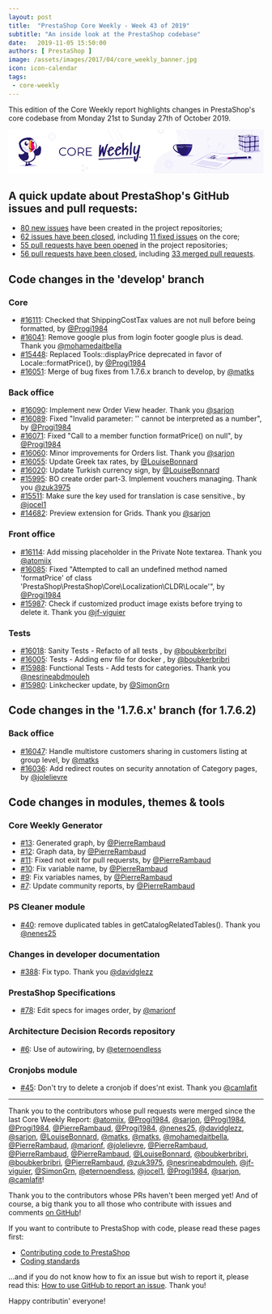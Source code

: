```yaml
---
layout: post
title:  "PrestaShop Core Weekly - Week 43 of 2019"
subtitle: "An inside look at the PrestaShop codebase"
date:   2019-11-05 15:50:00
authors: [ PrestaShop ]
image: /assets/images/2017/04/core_weekly_banner.jpg
icon: icon-calendar
tags:
 - core-weekly
---
```


This edition of the Core Weekly report highlights changes in PrestaShop's core codebase from Monday 21st to Sunday 27th of October 2019.

![Core Weekly banner](/assets/images/2018/12/banner-core-weekly.jpg)


## A quick update about PrestaShop's GitHub issues and pull requests:

- [80 new issues](https://github.com/search?q=org%3APrestaShop+is%3Apublic++-repo%3Aprestashop%2Fprestashop.github.io++is%3Aissue+created%3A2019-10-21..2019-10-27) have been created in the project repositories;
- [62 issues have been closed](https://github.com/search?q=org%3APrestaShop+is%3Apublic++-repo%3Aprestashop%2Fprestashop.github.io++is%3Aissue+closed%3A2019-10-21..2019-10-27), including [11 fixed issues](https://github.com/search?q=org%3APrestaShop+is%3Apublic++-repo%3Aprestashop%2Fprestashop.github.io++is%3Aissue+label%3Afixed+closed%3A2019-10-21..2019-10-27) on the core;
- [55 pull requests have been opened](https://github.com/search?q=org%3APrestaShop+is%3Apublic++-repo%3Aprestashop%2Fprestashop.github.io++is%3Apr+created%3A2019-10-21..2019-10-27) in the project repositories;
- [56 pull requests have been closed](https://github.com/search?q=org%3APrestaShop+is%3Apublic++-repo%3Aprestashop%2Fprestashop.github.io++is%3Apr+closed%3A2019-10-21..2019-10-27), including [33 merged pull requests](https://github.com/search?q=org%3APrestaShop+is%3Apublic++-repo%3Aprestashop%2Fprestashop.github.io++is%3Apr+merged%3A2019-10-21..2019-10-27).
        

## Code changes in the 'develop' branch

### Core

* [#16111](https://github.com/PrestaShop/PrestaShop/pull/16111): Checked that ShippingCostTax values are not null before being formatted, by [@Progi1984](https://github.com/Progi1984)
* [#16041](https://github.com/PrestaShop/PrestaShop/pull/16041): Remove google plus from login footer google plus is dead. Thank you [@mohamedaitbella](https://github.com/mohamedaitbella)
* [#15448](https://github.com/PrestaShop/PrestaShop/pull/15448): Replaced Tools::displayPrice deprecated in favor of Locale::formatPrice(), by [@Progi1984](https://github.com/Progi1984)
* [#16051](https://github.com/PrestaShop/PrestaShop/pull/16051): Merge of bug fixes from 1.7.6.x branch to develop, by [@matks](https://github.com/matks)

### Back office

* [#16090](https://github.com/PrestaShop/PrestaShop/pull/16090): Implement new Order View header. Thank you [@sarjon](https://github.com/sarjon)
* [#16089](https://github.com/PrestaShop/PrestaShop/pull/16089): Fixed "Invalid  parameter: '' cannot be interpreted as a number", by [@Progi1984](https://github.com/Progi1984)
* [#16071](https://github.com/PrestaShop/PrestaShop/pull/16071): Fixed "Call to a member function formatPrice() on null", by [@Progi1984](https://github.com/Progi1984)
* [#16060](https://github.com/PrestaShop/PrestaShop/pull/16060): Minor improvements for Orders list. Thank you [@sarjon](https://github.com/sarjon)
* [#16055](https://github.com/PrestaShop/PrestaShop/pull/16055): Update Greek tax rates, by [@LouiseBonnard](https://github.com/LouiseBonnard)
* [#16020](https://github.com/PrestaShop/PrestaShop/pull/16020): Update Turkish currency sign, by [@LouiseBonnard](https://github.com/LouiseBonnard)
* [#15995](https://github.com/PrestaShop/PrestaShop/pull/15995): BO create order part-3. Implement vouchers managing. Thank you [@zuk3975](https://github.com/zuk3975)
* [#15511](https://github.com/PrestaShop/PrestaShop/pull/15511): Make sure the key used for translation is case sensitive., by [@jocel1](https://github.com/jocel1)
* [#14682](https://github.com/PrestaShop/PrestaShop/pull/14682): Preview extension for Grids. Thank you [@sarjon](https://github.com/sarjon)

### Front office

* [#16114](https://github.com/PrestaShop/PrestaShop/pull/16114): Add missing placeholder in the Private Note textarea. Thank you [@atomiix](https://github.com/atomiix)
* [#16085](https://github.com/PrestaShop/PrestaShop/pull/16085): Fixed "Attempted to call an undefined method named 'formatPrice' of class 'PrestaShop\PrestaShop\Core\Localization\CLDR\Locale'", by [@Progi1984](https://github.com/Progi1984)
* [#15987](https://github.com/PrestaShop/PrestaShop/pull/15987): Check if customized product image exists before trying to delete it. Thank you [@jf-viguier](https://github.com/jf-viguier)

### Tests

* [#16018](https://github.com/PrestaShop/PrestaShop/pull/16018): Sanity Tests - Refacto of all tests , by [@boubkerbribri](https://github.com/boubkerbribri)
* [#16005](https://github.com/PrestaShop/PrestaShop/pull/16005): Tests - Adding env file for docker , by [@boubkerbribri](https://github.com/boubkerbribri)
* [#15988](https://github.com/PrestaShop/PrestaShop/pull/15988): Functional Tests - Add tests for categories. Thank you [@nesrineabdmouleh](https://github.com/nesrineabdmouleh)
* [#15980](https://github.com/PrestaShop/PrestaShop/pull/15980): Linkchecker update, by [@SimonGrn](https://github.com/SimonGrn)


## Code changes in the '1.7.6.x' branch (for 1.7.6.2)

### Back office

* [#16047](https://github.com/PrestaShop/PrestaShop/pull/16047): Handle multistore customers sharing in customers listing at group level, by [@matks](https://github.com/matks)
* [#16036](https://github.com/PrestaShop/PrestaShop/pull/16036): Add redirect routes on security annotation of Category pages, by [@jolelievre](https://github.com/jolelievre)

## Code changes in modules, themes & tools

### Core Weekly Generator

* [#13](https://github.com/PrestaShop/core-weekly-generator/pull/13): Generated graph, by [@PierreRambaud](https://github.com/PierreRambaud)
* [#12](https://github.com/PrestaShop/core-weekly-generator/pull/12): Graph data, by [@PierreRambaud](https://github.com/PierreRambaud)
* [#11](https://github.com/PrestaShop/core-weekly-generator/pull/11): Fixed not exit for pull requersts, by [@PierreRambaud](https://github.com/PierreRambaud)
* [#10](https://github.com/PrestaShop/core-weekly-generator/pull/10): Fix variable name, by [@PierreRambaud](https://github.com/PierreRambaud)
* [#9](https://github.com/PrestaShop/core-weekly-generator/pull/9): Fix variables names, by [@PierreRambaud](https://github.com/PierreRambaud)
* [#7](https://github.com/PrestaShop/core-weekly-generator/pull/7): Update community reports, by [@PierreRambaud](https://github.com/PierreRambaud)

### PS Cleaner module

* [#40](https://github.com/PrestaShop/pscleaner/pull/40): remove duplicated tables in getCatalogRelatedTables(). Thank you [@nenes25](https://github.com/nenes25)

### Changes in developer documentation

* [#388](https://github.com/PrestaShop/docs/pull/388): Fix typo. Thank you [@davidglezz](https://github.com/davidglezz)

### PrestaShop Specifications

* [#78](https://github.com/PrestaShop/prestashop-specs/pull/78): Edit specs for images order, by [@marionf](https://github.com/marionf)

### Architecture Decision Records repository

* [#6](https://github.com/PrestaShop/ADR/pull/6): Use of autowiring, by [@eternoendless](https://github.com/eternoendless)

### Cronjobs module

* [#45](https://github.com/PrestaShop/cronjobs/pull/45): Don't try to delete a cronjob if does'nt exist. Thank you [@camlafit](https://github.com/camlafit)

<hr />

Thank you to the contributors whose pull requests were merged since the last Core Weekly Report: [@atomiix](https://github.com/atomiix), [@Progi1984](https://github.com/Progi1984), [@sarjon](https://github.com/sarjon), [@Progi1984](https://github.com/Progi1984), [@Progi1984](https://github.com/Progi1984), [@PierreRambaud](https://github.com/PierreRambaud), [@Progi1984](https://github.com/Progi1984), [@nenes25](https://github.com/nenes25), [@davidglezz](https://github.com/davidglezz), [@sarjon](https://github.com/sarjon), [@LouiseBonnard](https://github.com/LouiseBonnard), [@matks](https://github.com/matks), [@matks](https://github.com/matks), [@mohamedaitbella](https://github.com/mohamedaitbella), [@PierreRambaud](https://github.com/PierreRambaud), [@marionf](https://github.com/marionf), [@jolelievre](https://github.com/jolelievre), [@PierreRambaud](https://github.com/PierreRambaud), [@PierreRambaud](https://github.com/PierreRambaud), [@PierreRambaud](https://github.com/PierreRambaud), [@LouiseBonnard](https://github.com/LouiseBonnard), [@boubkerbribri](https://github.com/boubkerbribri), [@boubkerbribri](https://github.com/boubkerbribri), [@PierreRambaud](https://github.com/PierreRambaud), [@zuk3975](https://github.com/zuk3975), [@nesrineabdmouleh](https://github.com/nesrineabdmouleh), [@jf-viguier](https://github.com/jf-viguier), [@SimonGrn](https://github.com/SimonGrn), [@eternoendless](https://github.com/eternoendless), [@jocel1](https://github.com/jocel1), [@Progi1984](https://github.com/Progi1984), [@sarjon](https://github.com/sarjon), [@camlafit](https://github.com/camlafit)!

Thank you to the contributors whose PRs haven't been merged yet! And of course, a big thank you to all those who contribute with issues and comments [on GitHub](https://github.com/PrestaShop/PrestaShop)!

If you want to contribute to PrestaShop with code, please read these pages first:

 * [Contributing code to PrestaShop](https://devdocs.prestashop.com/1.7/contribute/contribution-guidelines/)
 * [Coding standards](https://devdocs.prestashop.com/1.7/development/coding-standards/)

...and if you do not know how to fix an issue but wish to report it, please read this: [How to use GitHub to report an issue](https://devdocs.prestashop.com/1.7/contribute/contribute-reporting-issues/). Thank you!

Happy contributin' everyone!

